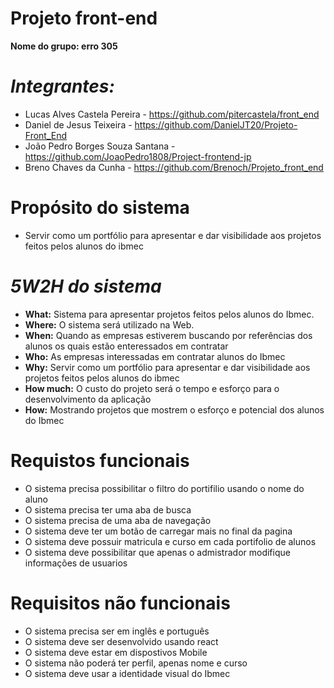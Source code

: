 # Projeto front-end

**Nome do grupo: erro 305**
 # ***Integrantes:***
- Lucas Alves Castela Pereira - https://github.com/pitercastela/front_end
- Daniel de Jesus Teixeira - https://github.com/DanielJT20/Projeto-Front_End
- João Pedro Borges Souza Santana - https://github.com/JoaoPedro1808/Project-frontend-jp
- Breno Chaves da Cunha - https://github.com/Brenoch/Projeto_front_end


# **Propósito do sistema** 

- Servir como um portfólio para apresentar e dar visibilidade aos projetos feitos pelos alunos do ibmec

# *5W2H do sistema*

- **What:** Sistema para apresentar projetos feitos pelos alunos do Ibmec.
- **Where:** O sistema será utilizado na Web.
- **When:** Quando as empresas estiverem buscando por referências dos alunos os quais estão enteressados em contratar
- **Who:** As empresas interessadas em contratar alunos do Ibmec
- **Why:** Servir como um portfólio para apresentar e dar visibilidade aos projetos feitos pelos alunos do ibmec
- **How much:** O custo do projeto será o tempo e esforço para o desenvolvimento da aplicação
- **How:** Mostrando projetos que mostrem o esforço e potencial dos alunos do Ibmec

#  **Requistos funcionais**

- O sistema precisa possibilitar o filtro do portifilio usando o nome do aluno
- O sistema precisa ter uma aba de busca
- O sistema precisa de uma aba de navegação
- O sistema deve ter um botão de carregar mais no final da pagina
- O sistema deve possuir matricula e curso em cada portifolio de alunos
- O sistema deve possibilitar que apenas o admistrador modifique informações de usuarios


#  **Requisitos não funcionais**
- O sistema precisa ser em inglês e português
- O sistema deve ser desenvolvido usando react
- O sistema deve estar em dispostivos Mobile
- O sistema não poderá ter perfil, apenas nome e curso
- O sistema deve usar a identidade visual do Ibmec

  
